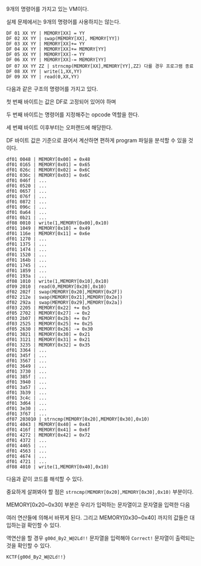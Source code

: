 9개의 명령어를 가지고 있는 VM이다. 

실제 문제에서는 9개의 명령어를 사용하지는 않는다.

```
DF 01 XX YY | MEMORY[XX] = YY
DF 02 XX YY | swap(MEMORY[XX], MEMORY[YY])
DF 03 XX YY | MEMORY[XX]+= YY
DF 04 XX YY | MEMORY[XX]+= MEMORY[YY]
DF 05 XX YY | MEMORY[XX]-= YY
DF 06 XX YY | MEMORY[XX]-= MEMORY[YY]
DF 07 XX YY ZZ | strncmp(MEMORY[XX],MEMORY[YY],ZZ) 다를 경우 프로그램 종료
DF 08 XX YY | write(1,XX,YY)
DF 09 XX YY | read(0,XX,YY)
```

다음과 같은 구조의 명령어를 가지고 있다.

첫 번째 바이트는 값은 DF로 고정되어 있어야 하며

두 번째 바이트는 명령어를 지정해주는 opcode 역할을 한다.

세 번쨰 바이트 이후부터는 오퍼랜드에 해당한다.

DF 바이트 값은 기준으로 끊어서 계산하면 편하게 program 파일을 분석할 수 있을 것이다.

```
df01 0048 | MEMORY[0x00] = 0x48
df01 0165 | MEMORY[0x01] = 0x65
df01 026c | MEMORY[0x02] = 0x6C
df01 036c | MEMORY[0x03] = 0x6C
df01 046f | ...
df01 0520 | ...
df01 0657 | ...
df01 076f | ...
df01 0872 | ...
df01 096c | ...
df01 0a64 | ...
df01 0b21 | ...
df08 0010 | write(1,MEMORY[0x00],0x10)
df01 1049 | MEMORY[0x10] = 0x49
df01 116e | MEMORY[0x11] = 0x6e
df01 1270 | ...
df01 1375 | ...
df01 1474 | ...
df01 1520 | ...
df01 164b | ...
df01 1745 | ...
df01 1859 | ...
df01 193a | ...
df08 1010 | write(1,MEMORY[0x10],0x10)
df09 2010 | read(0,MEMORY[0x20],0x10)
df02 202f | swap(MEMORY[0x20],MEMORY[0x2F])
df02 212e | swap(MEMORY[0x21],MEMORY[0x2e])
df02 292a | swap(MEMORY[0x29],MEMORY[0x2a])
df03 2205 | MEMORY[0x22] += 0x5
df05 2702 | MEMORY[0x27] -= 0x2
df03 2b07 | MEMORY[0x2b] += 0x7
df03 2525 | MEMORY[0x25] += 0x25
df05 2630 | MEMORY[0x26] -= 0x30
df01 3021 | MEMORY[0x30] = 0x21
df01 3121 | MEMORY[0x31] = 0x21
df01 3235 | MEMORY[0x32] = 0x35
df01 3364 | ...
df01 345f | ...
df01 3567 | ...
df01 3649 | ...
df01 3730 | ...
df01 385f | ...
df01 3940 | ...
df01 3a57 | ...
df01 3b39 | ...
df01 3c4c | ...
df01 3d64 | ...
df01 3e30 | ...
df01 3f67 | ...
df07 203010 | strncmp(MEMORY[0x20],MEMORY[0x30],0x10)
df01 4043 | MEMORY[0x40] = 0x43
df01 416f | MEMORY[0x41] = 0x6f
df01 4272 | MEMORY[0x42] = 0x72
df01 4372 | ...
df01 4465 | ...
df01 4563 | ...
df01 4674 | ...
df01 4721 | ...
df08 4010 | write(1,MEMORY[0x40],0x10)
```

다음과 같이 코드를 해석할 수 있다.

중요하게 살펴봐야 할 점은 `strncmp(MEMORY[0x20],MEMORY[0x30],0x10)` 부분이다.

MEMORY[0x20~0x30] 부분은 우리가 입력하는 문자열이고 문자열을 입력한 다음

여러 연산들에 의해서 바뀌게 된다. 그리고 MEMORY[0x30~0x40] 까지의 값들은 대입하는걸 확인할 수 있다.

역연산을 할 경우 `g00d_By2_W@2Ld!!` 문자열을 입력해야 `Correct!` 문자열이 출력되는 것을 확인할 수 있다.

`KCTF{g00d_By2_W@2Ld!!}`

